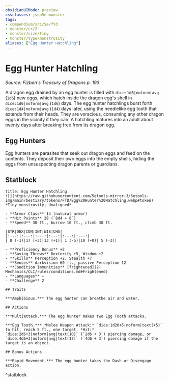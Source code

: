 ```yaml
---
obsidianUIMode: preview
cssclasses: json5e-monster
tags:
- compendium/src/5e/ftd
- monster/cr/2
- monster/size/tiny
- monster/type/monstrosity
aliases: ["Egg Hunter Hatchling"]
---
```

# Egg Hunter Hatchling
*Source: Fizban's Treasury of Dragons p. 193*  

A dragon egg drained by an egg hunter is filled with `dice:1d6|noform|avg` (`1d6`) new eggs, which hatch inside the dragon egg's shell in `dice:1d6|noform|avg` (`1d6`) days. The egg hunter hatchlings burst forth `dice:1d4|noform|avg` (`1d4`) days later, using the needlelike egg tooth that extends from their heads. They are voracious, consuming any other dragon eggs in the vicinity if they can. A hatchling matures into an adult about twenty days after breaking free from its dragon egg.

## Egg Hunters

Egg hunters are parasites that seek out dragon eggs and feed on the contents. They deposit their own eggs into the empty shells, hiding the eggs from unsuspecting dragon parents or guardians.

## Statblock

```ad-statblock
title: Egg Hunter Hatchling
![](https://raw.githubusercontent.com/5etools-mirror-3/5etools-img/main/bestiary/tokens/FTD/Egg%20Hunter%20Hatchling.webp#token)
*Tiny monstrosity, Unaligned*

- **Armor Class** 14 (natural armor)
- **Hit Points** 28 (`8d4 + 8`)
- **Speed** 30 ft., burrow 10 ft., climb 30 ft.

|STR|DEX|CON|INT|WIS|CHA|
|:---:|:---:|:---:|:---:|:---:|:---:|
| 8 (-1)|17 (+3)|13 (+1)| 1 (-5)|10 (+0)| 5 (-3)|

- **Proficiency Bonus** +2
- **Saving Throws** Dexterity +5, Wisdom +2
- **Skills** Perception +2, Stealth +7
- **Senses** darkvision 60 ft., passive Perception 12
- **Condition Immunities** [frightened](2-Mechanics/CLI/rules/conditions.md#Frightened)
- **Languages** —
- **Challenge** 2

## Traits

***Amphibious.*** The egg hunter can breathe air and water.

## Actions

***Multiattack.*** The egg hunter makes two Egg Tooth attacks.

***Egg Tooth.*** *Melee Weapon Attack:* `dice:1d20+5|noform|text(+5)` to hit, reach 5 ft., one target. *Hit:* `dice:2d6+3|noform|avg|text(10)` (`2d6 + 3`) piercing damage, or `dice:4d6+3|noform|avg|text(17)` (`4d6 + 3`) piercing damage if the target is an object.

## Bonus Actions

***Rapid Movement.*** The egg hunter takes the Dash or Disengage action.
```
^statblock